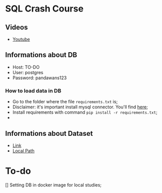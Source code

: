 # SQL Crash Course

## Videos

- [Youtube](https://www.youtube.com/watch?v=DUUVJsCMLzY&ab_channel=Pandawans)

## Informations about DB

- Host: TO-DO
- User: postgres
- Password: pandawans123

### How to load data in DB

- Go to the folder where the file `requirements.txt` is;
- Disclaimer: it's important install mysql connector. You'll find [here](https://dev.mysql.com/doc/connector-python/en/connector-python-installation.html);
- Install requirements with command `pip install -r requirements.txt`;
- 

## Informations about Dataset

- [Link](https://www.kaggle.com/datasets/matheusfreitag/gas-prices-in-brazil)
- [Local Path](https://github.com/arthursgonzaga/pandawans/blob/main/02.SQL/data/gas_prices_in_brazil.tsv)

# To-do

[] Setting DB in docker image for local studies;